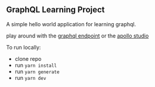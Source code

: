 ## GraphQL Learning Project

A simple hello world application for learning graphql.

play around with the [graphql endpoint](https://graphql-hello-world-ajet.herokuapp.com/graphql) or the [apollo studio](https://studio.apollographql.com/sandbox/explorer?endpoint=https%3A%2F%2Fgraphql-hello-world-ajet.herokuapp.com%2Fgraphql&explorerURLState=N4IgJg9gxgrgtgUwHYBcQC4QEcYIE4CeABAIq6FHAA6eVSRRMAzvk5TXQwwJZgf1dm%2BJAENE-LkQA2yAOYoAFgHkAZgFUWeUeNoCGABwhMUbarskMUCAB4oJF3vYYBfe693OQzoA)

To run locally:

- clone repo
- run `yarn install`
- run `yarn generate`
- run `yarn dev`
